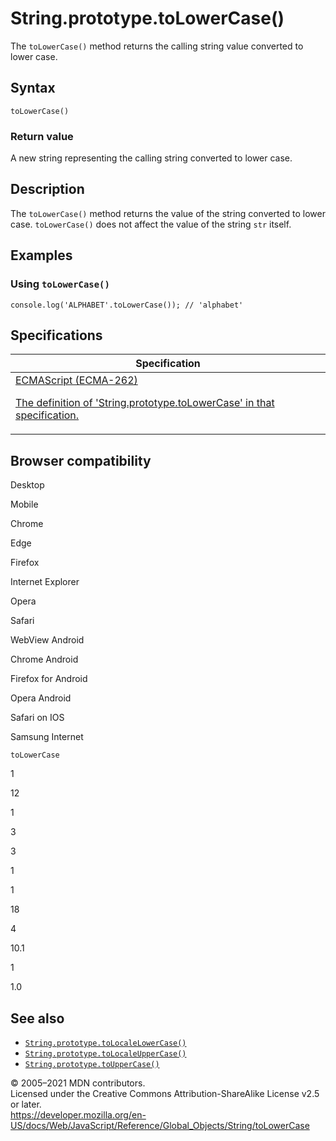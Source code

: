 # String.prototype.toLowerCase()

The `toLowerCase()` method returns the calling string value converted to lower case.

## Syntax

    toLowerCase()

### Return value

A new string representing the calling string converted to lower case.

## Description

The `toLowerCase()` method returns the value of the string converted to lower case. `toLowerCase()` does not affect the value of the string `str` itself.

## Examples

### Using `toLowerCase()`

    console.log('ALPHABET'.toLowerCase()); // 'alphabet'

## Specifications

<table><thead><tr class="header"><th>Specification</th></tr></thead><tbody><tr class="odd"><td><a href="https://tc39.es/ecma262/#sec-string.prototype.tolowercase">ECMAScript (ECMA-262) 
<br/>


<span class="small">The definition of 'String.prototype.toLowerCase' in that specification.</span></a></td></tr></tbody></table>

## Browser compatibility

Desktop

Mobile

Chrome

Edge

Firefox

Internet Explorer

Opera

Safari

WebView Android

Chrome Android

Firefox for Android

Opera Android

Safari on IOS

Samsung Internet

`toLowerCase`

1

12

1

3

3

1

1

18

4

10.1

1

1.0

## See also

-   [`String.prototype.toLocaleLowerCase()`](tolocalelowercase)
-   [`String.prototype.toLocaleUpperCase()`](tolocaleuppercase)
-   [`String.prototype.toUpperCase()`](touppercase)

© 2005–2021 MDN contributors.  
Licensed under the Creative Commons Attribution-ShareAlike License v2.5 or later.  
<a href="https://developer.mozilla.org/en-US/docs/Web/JavaScript/Reference/Global_Objects/String/toLowerCase" class="_attribution-link">https://developer.mozilla.org/en-US/docs/Web/JavaScript/Reference/Global_Objects/String/toLowerCase</a>
